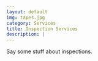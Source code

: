 ```yaml
---
layout: default
img: tapes.jpg
category: Services
title: Inspection Services
description: |
---
```

  Say some stuff about inspections.
